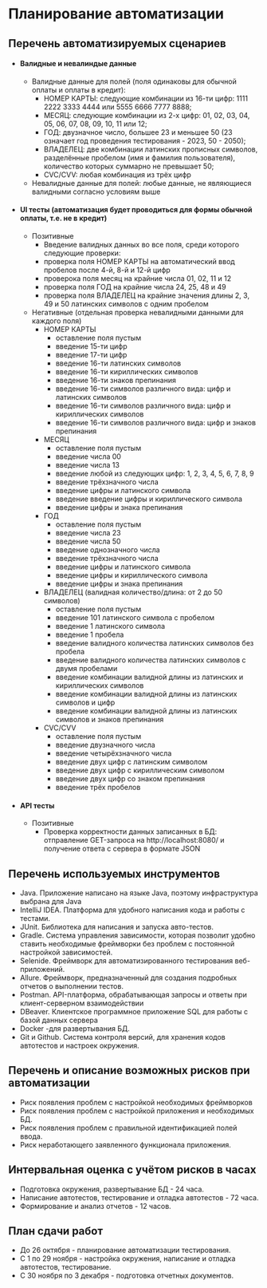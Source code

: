 # Планирование автоматизации

## Перечень автоматизируемых сценариев

- #### Валидные и невалиндые данные
    - Валидные данные для полей (поля одинаковы для обычной оплаты и оплаты в кредит):
        - НОМЕР КАРТЫ: следующие комбинации из 16-ти цифр: 1111 2222 3333 4444 или 5555 6666 7777 8888;
        - МЕСЯЦ: следующие комбинации из 2-х цифр: 01, 02, 03, 04, 05, 06, 07, 08, 09, 10, 11 или 12;
        - ГОД: двузначное число, большее 23 и меньшее 50 (23 означает год проведения тестирования - 2023, 50 - 2050);
        - ВЛАДЕЛЕЦ: две комбинации латинских прописных символов, разделённые пробелом (имя и фамилия пользователя),
          количество которых суммарно не превышает 50;
        - CVC/CVV: любая комбинация из трёх цифр
    - Невалидные данные для полей: любые данные, не являющиеся валидными согласно условиям выше
- #### UI тесты (автоматизация будет проводиться для формы обычной оплаты, т.е. не в кредит)
    - Позитивные
        - Введение валидных данных во все поля, среди которого следующие проверки:
        - проверка поля НОМЕР КАРТЫ на автоматический ввод пробелов после 4-й, 8-й и 12-й цифр
        - проверока поля месяц на крайние числа 01, 02, 11 и 12
        - проверка поля ГОД на крайние числа 24, 25, 48 и 49
        - проверка поля ВЛАДЕЛЕЦ на крайние значения длины 2, 3, 49 и 50 латинских символов с одним пробелом
    - Негативные (отдельная проверка невалидными данными для каждого поля)
        - НОМЕР КАРТЫ
            - оставление поля пустым
            - введение 15-ти цифр
            - введение 17-ти цифр
            - введение 16-ти латинских символов
            - введение 16-ти кириллических символов
            - введение 16-ти знаков препинания
            - введение 16-ти символов различного вида: цифр и латинских символов
            - введение 16-ти символов различного вида: цифр и кириллических символов
            - введение 16-ти символов различного вида: цифр и знаков препинания
        - МЕСЯЦ
            - оставление поля пустым
            - введение числа 00
            - введение числа 13
            - введение любой из следующих цифр: 1, 2, 3, 4, 5, 6, 7, 8, 9
            - введение трёхзначного числа
            - введение цифры и латинского символа
            - введение введение цифры и кириллического символа
            - введение цифры и знака препинания
        - ГОД
            - оставление поля пустым
            - введение числа 23
            - введение числа 50
            - введение однозначного числа
            - введение трёхзначного числа
            - введение цифры и латинского символа
            - введение цифры и кириллического символа
            - введение цифры и знака препинания
        - ВЛАДЕЛЕЦ (валидная количество/длина: от 2 до 50 символов)
            - оставление поля пустым
            - введение 101 латинского символа с пробелом
            - введение 1 латинского символа
            - введение 1 пробела
            - введение валидного количества латинских символов без пробела
            - введение валидного количества латинских символов с двумя пробелами
            - введение комбинации валидной длины из латинских и кириллических символов
            - введение комбинации валидной длины из латинских символов и цифр
            - введение комбинации валидной длины из латинских символов и знаков препинания
        - CVC/CVV
            - оставление поля пустым
            - введение двузначного числа
            - введение четырёхзначного числа
            - введение двух цифр с латинским символом
            - введение двух цифр с кириллическим символом
            - введение двух цифр со знаком препинания
            - введение трёх пробелов

- #### API тесты
    - Позитивные
        - Проверка корректности данных записанных в БД: отправление GET-запроса на http://localhost:8080/ и
          получение ответа с сервера в формате JSON

## Перечень используемых инструментов

* Java. Приложение написано на языке Java, поэтому инфраструктура выбрана для Java
* IntelliJ IDEA. Платформа для удобного написания кода и работы с тестами.
* JUnit. Библиотека для написания и запуска авто-тестов.
* Gradle. Система управления зависимости, которая позволит удобно ставить необходимые фреймворки без проблем с
  постоянной настройкой зависимостей.
* Selenide. Фреймворк для автоматизированного тестирования веб-приложений.
* Allure. Фреймворк, предназначенный для создания подробных отчетов о выполнении тестов.
* Postman. API-платформа, обрабатывающая запросы и ответы при клиент-серверном взаимодействии
* DBeaver. Клиентское программное приложение SQL для работы с базой данных сервера
* Docker -для развертывания БД.
* Git и Github. Система контроля версий, для хранения кодов автотестов и настроек окружения.

## Перечень и описание возможных рисков при автоматизации

* Риск появления проблем с настройкой необходимых фреймворков
* Риск появления проблем с настройкой приложения и необходимых БД.
* Риск появления проблем с правильной идентификацией полей ввода.
* Риск неработающего заявленного функционала приложения.

## Интервальная оценка с учётом рисков в часах

* Подготовка окружения, развертывание БД - 24 часа.
* Написание автотестов, тестирование и отладка автотестов - 72 часа.
* Формирование и анализ отчетов - 12 часов.

## План сдачи работ

* До 26 октября - планирование автоматизации тестирования.
* С 1 по 29 ноября - настройка окружения, написание и отладка автотестов, тестирование.
* C 30 ноября по 3 декабря - подготовка отчетных документов.